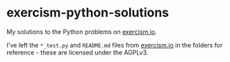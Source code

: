 # exercism-python-solutions
My solutions to the Python problems on [exercism.io](https://exercism.io).

I've left the `*_test.py` and `README.md` files from [exercism.io](https://github.com/exercism/exercism.io) in the folders for reference - these are licensed under the AGPLv3.
